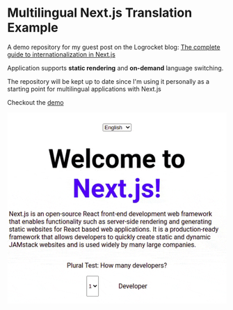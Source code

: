 # Multilingual Next.js Translation Example

 A demo repository for my guest post on the Logrocket blog: [The complete guide to internationalization in Next.js](https://blog.logrocket.com/complete-guide-internationalization-nextjs/)

Application supports **static rendering** and **on-demand** language switching.

The repository will  be kept up to date since I'm using it personally as a starting point for multilingual applications with Next.js

Checkout the [demo](http://linguijs-translation-demo.vercel.app/)

![demo image](https://raw.githubusercontent.com/ivandotv/nextjs-translation-demo/main/doc-assets/demo.gif)
